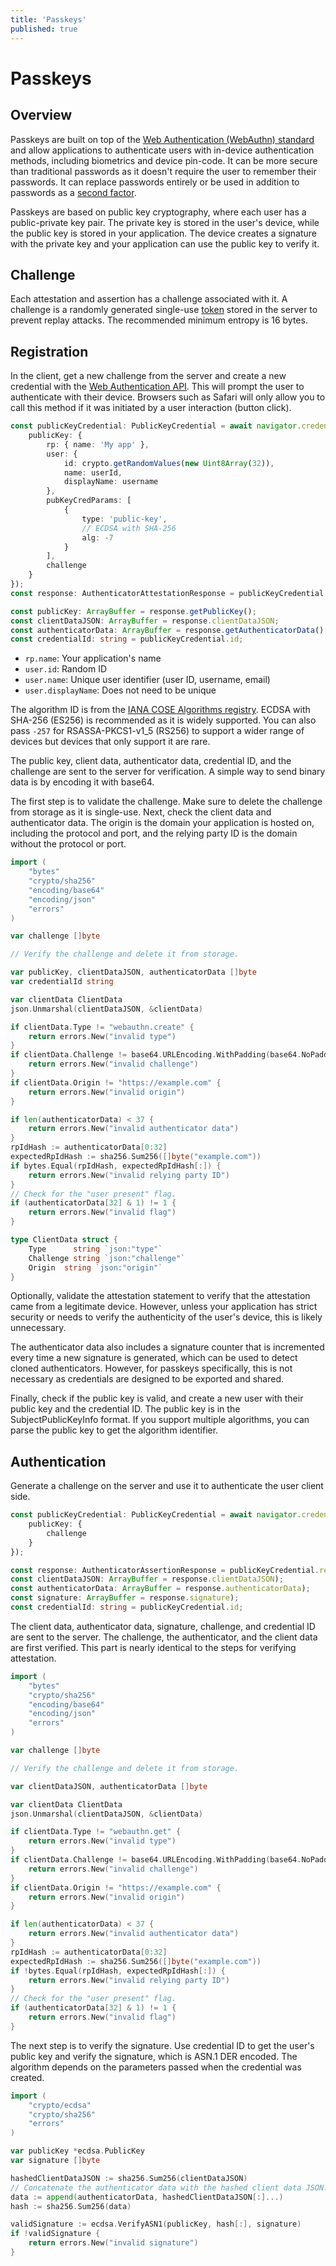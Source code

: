 ```yaml
---
title: 'Passkeys'
published: true
---
```


# Passkeys

## Overview

Passkeys are built on top of the [Web Authentication (WebAuthn) standard](https://www.w3.org/TR/webauthn-2/) and allow applications to authenticate users with in-device authentication methods, including biometrics and device pin-code. It can be more secure than traditional passwords as it doesn't require the user to remember their passwords. It can replace passwords entirely or be used in addition to passwords as a [second factor](/mfa).

Passkeys are based on public key cryptography, where each user has a public-private key pair. The private key is stored in the user's device, while the public key is stored in your application. The device creates a signature with the private key and your application can use the public key to verify it.

## Challenge

Each attestation and assertion has a challenge associated with it. A challenge is a randomly generated single-use [token](/server-side-tokens) stored in the server to prevent replay attacks. The recommended minimum entropy is 16 bytes.

## Registration

In the client, get a new challenge from the server and create a new credential with the [Web Authentication API](https://developer.mozilla.org/en-US/docs/Web/API/Web_Authentication_API). This will prompt the user to authenticate with their device. Browsers such as Safari will only allow you to call this method if it was initiated by a user interaction (button click).

```ts
const publicKeyCredential: PublicKeyCredential = await navigator.credentials.create({
	publicKey: {
		rp: { name: 'My app' },
		user: {
			id: crypto.getRandomValues(new Uint8Array(32)),
			name: userId,
			displayName: username
		},
		pubKeyCredParams: [
			{
				type: 'public-key',
				// ECDSA with SHA-256
				alg: -7
			}
		],
		challenge
	}
});
const response: AuthenticatorAttestationResponse = publicKeyCredential.response;

const publicKey: ArrayBuffer = response.getPublicKey();
const clientDataJSON: ArrayBuffer = response.clientDataJSON;
const authenticatorData: ArrayBuffer = response.getAuthenticatorData();
const credentialId: string = publicKeyCredential.id;
```

- `rp.name`: Your application's name
- `user.id`: Random ID
- `user.name`: Unique user identifier (user ID, username, email)
- `user.displayName`: Does not need to be unique

The algorithm ID is from the [IANA COSE Algorithms registry](https://www.iana.org/assignments/cose/cose.xhtml). ECDSA with SHA-256 (ES256) is recommended as it is widely supported. You can also pass `-257` for RSASSA-PKCS1-v1_5 (RS256) to support a wider range of devices but devices that only support it are rare.

The public key, client data, authenticator data, credential ID, and the challenge are sent to the server for verification. A simple way to send binary data is by encoding it with base64.

The first step is to validate the challenge. Make sure to delete the challenge from storage as it is single-use. Next, check the client data and authenticator data. The origin is the domain your application is hosted on, including the protocol and port, and the relying party ID is the domain without the protocol or port.

```go
import (
	"bytes"
	"crypto/sha256"
	"encoding/base64"
	"encoding/json"
	"errors"
)

var challenge []byte

// Verify the challenge and delete it from storage.

var publicKey, clientDataJSON, authenticatorData []byte
var credentialId string

var clientData ClientData
json.Unmarshal(clientDataJSON, &clientData)

if clientData.Type != "webauthn.create" {
	return errors.New("invalid type")
}
if clientData.Challenge != base64.URLEncoding.WithPadding(base64.NoPadding).EncodeToString(challenge) {
	return errors.New("invalid challenge")
}
if clientData.Origin != "https://example.com" {
	return errors.New("invalid origin")
}

if len(authenticatorData) < 37 {
	return errors.New("invalid authenticator data")
}
rpIdHash := authenticatorData[0:32]
expectedRpIdHash := sha256.Sum256([]byte("example.com"))
if bytes.Equal(rpIdHash, expectedRpIdHash[:]) {
	return errors.New("invalid relying party ID")
}
// Check for the "user present" flag.
if (authenticatorData[32] & 1) != 1 {
	return errors.New("invalid flag")
}

type ClientData struct {
	Type	  string `json:"type"`
	Challenge string `json:"challenge"`
	Origin	string `json:"origin"`
}
```

Optionally, validate the attestation statement to verify that the attestation came from a legitimate device. However, unless your application has strict security or needs to verify the authenticity of the user's device, this is likely unnecessary.

The authenticator data also includes a signature counter that is incremented every time a new signature is generated, which can be used to detect cloned authenticators. However, for passkeys specifically, this is not necessary as credentials are designed to be exported and shared.

Finally, check if the public key is valid, and create a new user with their public key and the credential ID. The public key is in the SubjectPublicKeyInfo format. If you support multiple algorithms, you can parse the public key to get the algorithm identifier.

## Authentication

Generate a challenge on the server and use it to authenticate the user client side.

```ts
const publicKeyCredential: PublicKeyCredential = await navigator.credentials.get({
	publicKey: {
		challenge
	}
});

const response: AuthenticatorAssertionResponse = publicKeyCredential.response;
const clientDataJSON: ArrayBuffer = response.clientDataJSON);
const authenticatorData: ArrayBuffer = response.authenticatorData);
const signature: ArrayBuffer = response.signature);
const credentialId: string = publicKeyCredential.id;
```

The client data, authenticator data, signature, challenge, and credential ID are sent to the server. The challenge, the authenticator, and the client data are first verified. This part is nearly identical to the steps for verifying attestation.

```go
import (
	"bytes"
	"crypto/sha256"
	"encoding/base64"
	"encoding/json"
	"errors"
)

var challenge []byte

// Verify the challenge and delete it from storage.

var clientDataJSON, authenticatorData []byte

var clientData ClientData
json.Unmarshal(clientDataJSON, &clientData)

if clientData.Type != "webauthn.get" {
	return errors.New("invalid type")
}
if clientData.Challenge != base64.URLEncoding.WithPadding(base64.NoPadding).EncodeToString(challenge) {
	return errors.New("invalid challenge")
}
if clientData.Origin != "https://example.com" {
	return errors.New("invalid origin")
}

if len(authenticatorData) < 37 {
	return errors.New("invalid authenticator data")
}
rpIdHash := authenticatorData[0:32]
expectedRpIdHash := sha256.Sum256([]byte("example.com"))
if !bytes.Equal(rpIdHash, expectedRpIdHash[:]) {
	return errors.New("invalid relying party ID")
}
// Check for the "user present" flag.
if (authenticatorData[32] & 1) != 1 {
	return errors.New("invalid flag")
}
```

The next step is to verify the signature. Use credential ID to get the user's public key and verify the signature, which is ASN.1 DER encoded. The algorithm depends on the parameters passed when the credential was created.

```go
import (
	"crypto/ecdsa"
	"crypto/sha256"
	"errors"
)

var publicKey *ecdsa.PublicKey
var signature []byte

hashedClientDataJSON := sha256.Sum256(clientDataJSON)
// Concatenate the authenticator data with the hashed client data JSON.
data := append(authenticatorData, hashedClientDataJSON[:]...)
hash := sha256.Sum256(data)

validSignature := ecdsa.VerifyASN1(publicKey, hash[:], signature)
if !validSignature {
	return errors.New("invalid signature")
}
```
